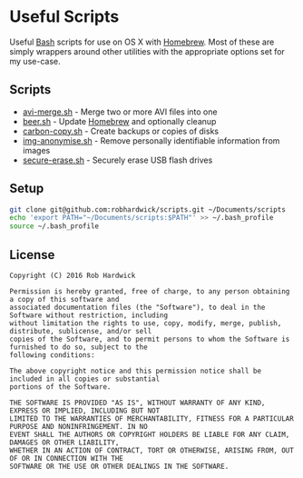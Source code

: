 # Useful Scripts

Useful [Bash](https://www.gnu.org/software/bash/) scripts for use on OS X with [Homebrew](http://brew.sh). Most of these are simply wrappers around other utilities with the appropriate options set for my use-case.

## Scripts

* [avi-merge.sh](avi-merge.sh) - Merge two or more AVI files into one
* [beer.sh](beer.sh) - Update [Homebrew](http://brew.sh) and optionally cleanup
* [carbon-copy.sh](carbon-copy.sh) - Create backups or copies of disks
* [img-anonymise.sh](img-anonymise.sh) - Remove personally identifiable information from images
* [secure-erase.sh](secure-erase.sh) - Securely erase USB flash drives

## Setup

```bash
git clone git@github.com:robhardwick/scripts.git ~/Documents/scripts
echo 'export PATH="~/Documents/scripts:$PATH"' >> ~/.bash_profile
source ~/.bash_profile
```

## License

    Copyright (C) 2016 Rob Hardwick

    Permission is hereby granted, free of charge, to any person obtaining a copy of this software and
    associated documentation files (the "Software"), to deal in the Software without restriction, including
    without limitation the rights to use, copy, modify, merge, publish, distribute, sublicense, and/or sell
    copies of the Software, and to permit persons to whom the Software is furnished to do so, subject to the
    following conditions:

    The above copyright notice and this permission notice shall be included in all copies or substantial
    portions of the Software.

    THE SOFTWARE IS PROVIDED "AS IS", WITHOUT WARRANTY OF ANY KIND, EXPRESS OR IMPLIED, INCLUDING BUT NOT
    LIMITED TO THE WARRANTIES OF MERCHANTABILITY, FITNESS FOR A PARTICULAR PURPOSE AND NONINFRINGEMENT. IN NO
    EVENT SHALL THE AUTHORS OR COPYRIGHT HOLDERS BE LIABLE FOR ANY CLAIM, DAMAGES OR OTHER LIABILITY,
    WHETHER IN AN ACTION OF CONTRACT, TORT OR OTHERWISE, ARISING FROM, OUT OF OR IN CONNECTION WITH THE
    SOFTWARE OR THE USE OR OTHER DEALINGS IN THE SOFTWARE.
